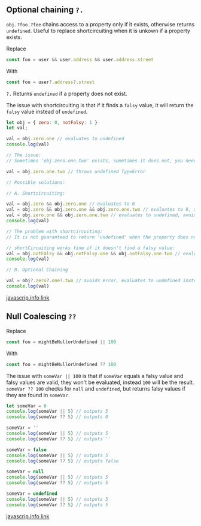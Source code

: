 
## Optional chaining `?.`

`obj.?foo.?fee` chains access to a property only if it exists, otherwise returns `undefined`. Useful to replace shortcircuiting when it is unkown if a property exists.

Replace
```js
const foo = user && user.address && user.address.street 
```
With
```js
const foo = user?.address?.street 
```
`?.` Returns `undefined` if a property does not exist.

The issue with shortcircuiting is that if it finds a `falsy` value, it will return the `falsy` value instead of `undefined`.

```js
let obj = { zero: 0, notFalsy: 1 }
let val;

val = obj.zero.one // evaluates to undefined
console.log(val)

// The issue:
// Sometimes 'obj.zero.one.two' exists, sometimes it does not, you need to get its value when it exists, or get undefined if it does not exist, but the following throws an error:

val = obj.zero.one.two // throws undefined TypeError

// Possible solutions:

// A. Shortcircuiting:

val = obj.zero && obj.zero.one // evaluates to 0
val = obj.zero && obj.zero.one && obj.zero.one.two // evaluates to 0, avoids error
val = obj.zero.one && obj.zero.one.two // evaluates to undefined, avoids error
console.log(val)

// The problem with shortcircuiting:
// It is not guaranteed to return 'undefined' when the property does not exist, it will evaluate to falsy values such as '0', 'false', null... Shortcircuiting is also a little hard to read

// shortCircuiting works fine if it doesn't find a falsy value:
val = obj.notFalsy && obj.notFalsy.one && obj.notFalsy.one.two // evaluates to undefined, avoids error
console.log(val)

// B. Optional Chaining

val = obj?.zero?.one?.two // avoids error, evaluates to undefined instead of '0', easy to read
console.log(val)

```

[javascrip.info link](https://javascript.info/optional-chaining)


## Null Coalescing `??`


Replace
```js
const foo = mightBeNullorUndefined || 100
```
With
```js
const foo = mightBeNullorUndefined ?? 100
```
The issue with `someVar || 100` is that if `someVar` equals a falsy value and falsy values are valid, they won't be evaluated, instead `100` will be the result. `someVar ?? 100` checks for `null` and `undefined`, but returns falsy values if they are found in `someVar`.

```js
let someVar = 0
console.log(someVar || 5) // outputs 5
console.log(someVar ?? 5) // outputs 0

someVar = ''
console.log(someVar || 5) // outputs 5
console.log(someVar ?? 5) // outputs ''

someVar = false
console.log(someVar || 5) // outputs 5
console.log(someVar ?? 5) // outputs false

someVar = null
console.log(someVar || 5) // outputs 5
console.log(someVar ?? 5) // outputs 5

someVar = undefined
console.log(someVar || 5) // outputs 5
console.log(someVar ?? 5) // outputs 5

```

[javascrip.info link](https://javascript.info/nullish-coalescing-operator)